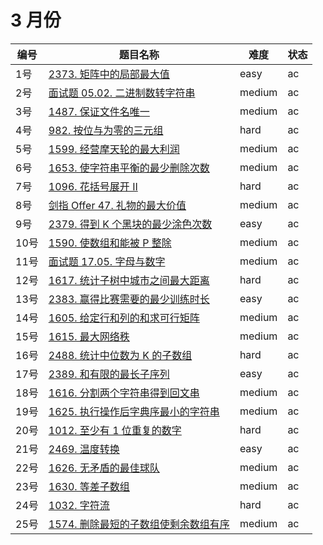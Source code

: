 # 3 月份

**编号**|**题目名称**|**难度**|**状态**
--------|------------|--------|--------
1号|[2373. 矩阵中的局部最大值](./第1题%202373.%20矩阵中的局部最大值)|easy|ac
2号|[面试题 05.02. 二进制数转字符串](./第2题%20面试题%2005.02.%20二进制数转字符串)|medium|ac
3号|[1487. 保证文件名唯一](./第3题%201487.%20保证文件名唯一)|medium|ac
4号|[982. 按位与为零的三元组](./第4题%20982.%20按位与为零的三元组)|hard|ac
5号|[1599. 经营摩天轮的最大利润](./第5题%201599.%20经营摩天轮的最大利润)|medium|ac
6号|[1653. 使字符串平衡的最少删除次数](./第6题%201653.%20使字符串平衡的最少删除次数)|medium|ac
7号|[1096. 花括号展开 II](./第7题%201096.%20花括号展开%20II)|hard|ac
8号|[剑指 Offer 47. 礼物的最大价值](./第8题%20剑指%20Offer%2047.%20礼物的最大价值)|medium|ac
9号|[2379. 得到 K 个黑块的最少涂色次数](./第9题%202379.%20得到%20K%20个黑块的最少涂色次数)|easy|ac
10号|[1590. 使数组和能被 P 整除](./第10题%201590.%20使数组和能被%20P%20整除)|medium|ac
11号|[面试题 17.05. 字母与数字](./第11题%20面试题%2017.05.%20字母与数字)|medium|ac
12号|[1617. 统计子树中城市之间最大距离](./第12题%201617.%20统计子树中城市之间最大距离)|hard|ac
13号|[2383. 赢得比赛需要的最少训练时长](./第13题%202383.%20赢得比赛需要的最少训练时长)|easy|ac
14号|[1605. 给定行和列的和求可行矩阵](./第14题%201605.%20给定行和列的和求可行矩阵)|medium|ac
15号|[1615. 最大网络秩](./第15题%201615.%20最大网络秩)|medium|ac
16号|[2488. 统计中位数为 K 的子数组](./第16题%202488.%20统计中位数为%20K%20的子数组)|hard|ac
17号|[2389. 和有限的最长子序列](./第17题%202389.%20和有限的最长子序列)|easy|ac
18号|[1616. 分割两个字符串得到回文串](./第18题%201616.%20分割两个字符串得到回文串)|medium|ac
19号|[1625. 执行操作后字典序最小的字符串](./第19题%201625.%20执行操作后字典序最小的字符串)|medium|ac
20号|[1012. 至少有 1 位重复的数字](./第20题%201012.%20至少有%201%20位重复的数字)|hard|ac
21号|[2469. 温度转换](./第21题%202469.%20温度转换)|easy|ac
22号|[1626. 无矛盾的最佳球队](./第22题%201626.%20无矛盾的最佳球队)|medium|ac
23号|[1630. 等差子数组](./第23题%201630.%20等差子数组)|medium|ac
24号|[1032. 字符流](./第24题%201032.%20字符流)|hard|ac
25号|[1574. 删除最短的子数组使剩余数组有序](./第25题%201574.%20删除最短的子数组使剩余数组有序)|medium|ac
